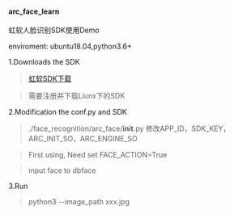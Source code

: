 #### arc_face_learn

虹软人脸识别SDK使用Demo

enviroment:  ubuntu18.04,python3.6+

1.Downloads the SDK
> [虹软SDK下载](https://ai.arcsoft.com.cn/product/arcface.html)

>需要注册并下载Liunx下的SDK

2.Modification the conf.py and SDK
> ./face_recognition/arc_face/__init__.py
> 修改APP_ID，SDK_KEY，ARC_INIT_SO，ARC_ENGINE_SO

> First using, Need set FACE_ACTION=True

>input face to dbface

3.Run
> python3 --image_path xxx.jpg

